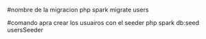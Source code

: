 #nombre de la migracion
php spark migrate users


#comando apra crear los usuairos con el seeder
php spark db:seed usersSeeder